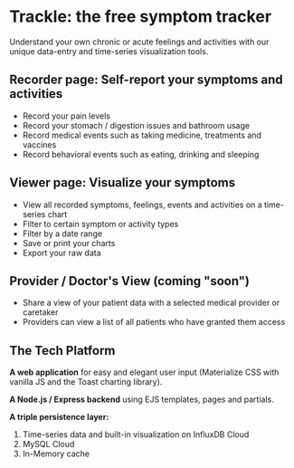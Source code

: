 # Trackle: the free symptom tracker

Understand your own chronic or acute feelings and activities with our unique data-entry and time-series visualization tools.

## Recorder page: Self-report your symptoms and activities

- Record your pain levels
- Record your stomach / digestion issues and bathroom usage
- Record medical events such as taking medicine, treatments and vaccines
- Record behavioral events such as eating, drinking and sleeping

## Viewer page: Visualize your symptoms

- View all recorded symptoms, feelings, events and activities on a time-series chart
- Filter to certain symptom or activity types
- Filter by a date range
- Save or print your charts
- Export your raw data

## Provider / Doctor's View (coming "soon")

- Share a view of your patient data with a selected medical provider or caretaker
- Providers can view a list of all patients who have granted them access


## The Tech Platform

**A web application** for easy and elegant user input (Materialize CSS with vanilla JS and the Toast charting library).

**A Node.js / Express backend** using EJS templates, pages and partials.

**A triple persistence layer:**
1. Time-series data and built-in visualization on InfluxDB Cloud
2. MySQL Cloud
3. In-Memory cache
